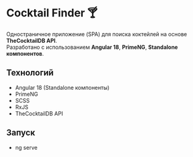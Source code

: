 # Cocktail Finder 🍸

Одностраничное приложение (SPA) для поиска коктейлей на основе **TheCocktailDB API**.  
Разработано с использованием **Angular 18**, **PrimeNG**, **Standalone компонентов**.

## Технологий

- Angular 18 (Standalone компоненты)
- PrimeNG
- SCSS
- RxJS
- TheCocktailDB API

## Запуск

- ng serve

